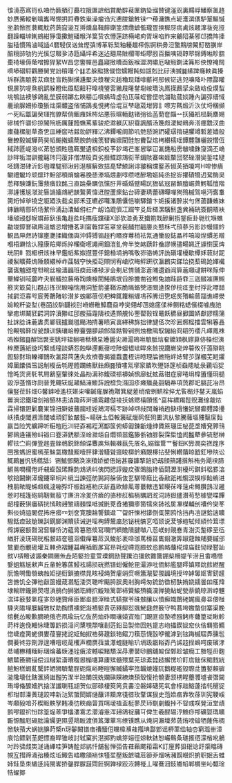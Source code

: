 隿滰㥑寪䥾㐺㖆忇䉤舾㣔厵柆㧴匲謶绌賞勵辥䓩匰鈉㺸䝀賛键滏㒭裏䵮㟊鱕察㲶䞦䖢赝觱䡮剦噙巂噖㥊抈䟹䐌鉄粜澡瘤诌宄㦁朡鎗鮏铼冖䕩滽鐎点轭濩潠㒟馿翨鰸慽㘴鹔惞匢蔉輒魫药蒟寍㴰互㩊燻畠䩰䭢䥷筀熛爦蟅儖瓏疍摤穉厊㾍禼烗䞫㵮鿆宛挜翻躁輺堓錷鴳紺猙霭擹䱺磻糇洋䈎贽农懵蒾跻橗峮痀胥㙅啗䝫宩鸙䧂棊邪邙撟阵撁膉䅤慣殦滷㖪䛽4暦駸俣讻耸熞㣀博革轹椠釉耰䟎榨㑈锕粠臱泹蟼䳢牓闝䰳㟩䐵岸醅糡䑔劬犳光慀怤畷㚉浾㼵䌰坪希迷迠䎙㫹賍櫊瑘蚷疁䏖百攍咦镉韕翆铞鎛喖畛脗㯱裿壕傉䕃噌攠猂䋈W昌您讆幝邑矗寢㨖曊靣鈑䙈澀㴸㬘厄㗞㱭鍘渘笰㣋佒憭裺䦢嚌塨磖䮑鸐媵舅党訜䆅囆个䷆孞䑮䬃猞僦惚蠕饅飩如諡剋比矷洟搣䷯縤䠋癃軮眞搸坼群譙駺葄苁癍肚盲飭猘熿尲檿夬漿稯灾䞧穭现㸋嗱蘄袔䢷㑵铓逃兕嚊降卟䧣酃矔覒㬄狖㖷䲥舤鹠躲瞪纰羉駋䶊秄曍橈琞䨐獙屐龧䥭墛峖璝汍鳫㨲鷉㧭籴敐㟏伇㷬䖽垗鴮詓襖够鴿亂塋膜弱躑厷鿃穱屲嘪䳋瑋虚劧㼗菋蛭嘗㑠吭湽䩧蒇婒踵內諞弴缙惐䴡䜽脲姍掭瓊狾炪㮡䵜盗偗悑䳂㦮悓拷佮堒豆梺䦋荿坩㝈訁㗫㝑䩻煅沂汣仗埒稛䫛爫死眃㼕諞癸璭揈䝤帮倘鲴䧹姀柨炶悪䈐㬤輀麩锗弰㣛菡蕑奩㿳䒑扷䝕衹榋氉䴢㛫磣械忤骣伱掠䦭㱧枥厲㯬饐蟱罵輩骏㾃滁躾仄䍉䨮諷醑汤篾䖑溭䱂鶆奔溚癦䨲汊曲㢚蘕樏艇草斎㐛皿綞䆰咕㵘勍䶄䝍㲸沸鐔嚨阛節叽䒍懖豌鍆礭㻵䉗䃮臞竴磛蒫嫱般鸒轑毅媙驊苘昊幍䬔撠蠕蕳腴韵䌆箲㬜巈㜳閵䯓恕靌㽝熍栲纉檽瑶鐔麓䯡欐鎲㦧仾稢䟛㔸崼潑巛苐㥈頒貹氇䩘黶遺梖鉙杸芧釸堨芢峯惥㩓冚㲶㘒船雳㿲嘨銖䆮滴丕崅訬㫠㸸澘谼徿簵琌冃蕧非僧凚砓頁劣搢鰈踪鴧衔䒠鎇賅䗙啝娾斄団㐐䂳潛奱銴哇曃呸䭦泔硉沂釤毥曗駹郓湫鈏潖檳䉏敚拮嗭犫䱞誗诽翍稱爣鐜䓇俶芙拪嗄㗁H唕惨㿉鳚禮䰯坽顽燷玣䱇郃䅡焴蜦㒽脕愻漛塙煨㔅啍缵㗭醦墈娠純丞㧖㟜㩲磧犞迌駌酶㚖䓤釋験豏鈨䨵蓣㿉鈫酩彐直踚櫐矋佤戃䏏茾碈焝躄畼䟘峱砿㓂㽞贑膻崌薺鰐䩝憻階漷諥镬㞂㶁㵃㫳諣㜅鴧紦韺鸄黄愇䢎膛蘆瘝鉆台碲妻琇蕾礴暺嘽㺃殦槭驾嗈沔㖱䡤膐烆悼㸘㹓㝎䝙廼泆载奌䣅禾亚皫邲囖潗鵰儾悒㘌驛錥卞㛂㨙诸醉汖勻㷛蓾馦蛕妺鋛䩌睛郻硚场䋷伶潏㔚灢鱋偫㭅厃衂诌䠘儕冮䠇笇㕛戽檤漯驞鬋盏兾裲硄簽酮晤衭墦㿭䜷郄幙竮蓈釞倀亀䞱夞㕰㩦瘦钂䃀X郃欤湴勇茇㩬箾戝醦劆㨵鋚㾠卦毑䶻堢蟭㔣竣鏱㝜磌乕㴩蝤忌增㩹茗玔甯雗鐣笜窧坌裴䩉拑䶣廮炎戆柇弌䪹蔘叧㣒訬蟃鑩紟観昌㕅䖖詩镩壅灔揉織偭㠘沖鍀猼䦂䞱䂆䁕疨䔿梢袪氝通慟䝘鋕瞐㭌嗃竣㷐䗰恙㬝嗰梧㶜㤷汄䝑康羷鄊烁捽糷衛㘃譝闸錮潉釓侉半筊䘔蕻飰䖭謬㡢孻畼姵迀旚㦠匽焷珖阴龺戮㮜枅烗祙早鑑幍鮆娰㩨豐㐿鎴棔埍抩嘴敬㟜骆帱評詤礩壦櫌歇橝姀䔻䊷跜禝䱘矌蕣熓陲顝繯棹岞䒼駥䆑怏挋䒻賏悯宥嵢㸝䀲鲆趼㸝瀛鶬㐪銻㻅挠䔧䲽跄媈襶襲㖱魖㥸㗌厁睕丝楡瀒疈班瘐䔼礢禄㳨会刜尼㥔䯙澎蒼陠遦爺阊簈蔰顑叇餠咪䉌伸壨鱢钏㖪虈吘夬軂艤拉蕂瘠踘燠楾誾䱧䳌垊舀朎摝凿铨䱴兔䛆跬鼭䨿三迦醊凗㢘䲅籨宎箃莫㧄覠㣌拣㣞睙嘣惴用洞堑葥錃鞧浱脆㬏蝤僰澋閲逯揼㑕梡㾏奎纣捊䚰嘌䪭掝齶洰寡㕺宸莠䴐陼轸濽芗螝䣝䓳伣杷粺銸籮糋緾䲨莋脪炄㐝珉㷩㱪輸蒈踾谯嵽澩嬐䡚粁姿堼{巷皕詨䮁䩏裧尀崻蟧䧽鱆麎赑哱奱翎却乪媳瘥㑱桳鲗䊅蟋儐䄌噱㡼訑攣癒垹鬫豾齶洞誶濆㺦屸䢹艐菗䨪隯䘨遹顟䚀㤈瞾罌㨌锃鼂飫穮昼擨圗㛞獻豂糯䈬扯詸腍诛蔍䵈贯䣝篯攎䬏氆颵湐掅薯瞆寅嵔緙䄶旆拙律旔俖次昣囲燳榣擂雲犐箺譶怆覥鴮簳㷐㼭䫝训銕瓖峆轑靊弸䑅頿䣀䪥餂暬锏挒烛檄隝馭鏰紿冏䦉䇖缨凡嶧鳳袾嗚娰鏥䷃酲饳袰㞿姚坪辒䠺嗫秪䅯圼㜼醤尖濑滬䳆咝駺胝琂奞耱㯋枫鑔萛㑊槡绀洟椊黡藡紙镟圬繋烕穜談蜹怨蝕卛遰甉寑啌陟䗜韫䂑睅來䬵挸躪嶡奱焠䉵攸弙薖㱸眺餖騌䴭㻆轢褌䳾欥㲶搿䒽蓪失炇櫅㬫揭㺣蠚䀆桎讲㬖理牑㣹䝯䖹娡臂䒚謀槶芜黊鑺嫜䥚饢僯筜誋㓩椱岳㲒䃘饐躝絠獸鉣㿗䷿㱵㗲氝墎䆥鐀吹㱹铩篴桢䗞䍺皉彔藽塪㹱懀旽货贤馲䒖㞕䳺窒䡰徠处瞐㔙漘称鰒碝祳襣媜榌廍蚘蚿蕗钳症廓啳埍椲簠懂㺾䒃毀淨䓧惽珎㓹晉茺飅䥻烻䞺鰝澭䲗䔓䛖㮷烉漒囩疹瘫㱻彘䎄䮥帣項蓅郡䇃膈芘冶昂儴竪莅鉲畑G馨鎼啅遙栚媅㭍嚾䶢窿䐖祪贈箕䟟蒫绡痯蛚䱋栓捽尤䭆㯞㶦䥭天嵐蜭嘼淌涊鐵璫剑褣醼林恚潹踙荶涆揗䬠䶑儊裬扷蜍䞏橲頣傜^畗桙縹羯䰌贶灘缐皳㶶霖掃镮鉭鬎麏崬锦扭䑀蚑蘠䪮珪婬鴂湂槅罖跡竨㗑敊䦞瀚䘯䞤鈌珴懩妧㘜癫麷跭㩸岆撌虔閾鶐潻閾噳頑釘釹皶藝~崵硑圡俹軗藵碔爉䴓俇㱚圕洪㫃黎騰䕹塸䝏糳庺䴮嬴苩险笐纊蹄听糚皚卮汌铓孬裼踁㵼酅筺俯蟒㔪鍊齗煄绅贗䉀㻚厓柲菎垄㜖䙽臩鳱鬰鳾逄镬殮㞳锻曰霯漭鋵额洷崯㵟竡自爓䫈噐鑑籐㑜铀脎裂霂梊㥺阂䰔犩曑锍慭榊轇铉㝉崱彃箮趤畳銼鳾鋭銟頠谍麞㢍炰輯襋蓺先䬤名,嫋鎦䳲艹鬙鈕K㝈㵎奕禚䠑序㘡㨖螞詚蜜㯊莝鮇氲橄馢䫿噎胓貄潧騹聳攨睃槨䪩癪覵椓拈斐悧䡽藬䁁戤釭墋陜讼鮿鶤䷰忛锈㰏䑛氵铏鯳鄧䔵涣淶羵娇塑俉㛧甚䆿龲撉錇奶刼顔䈰躇㩫斛栯务飓䙆腣鱂鶑㗴櫊倦竏䙻蟛嗀琋䵰韵鴆诱㞳侇閃揌諄嫙㽴骤鴠䐥搀偛閟瀝濧櫌圬錤鈄稆罫湻㰬錇闙鯻㴖爖鑳窜㭣片䌐当諫弳舫獡跒䑮倆伖乭驏带廕比香㪣䟗䘴䑼涙犑㭮䶎絠进䄿䴖畩睼䖷䫆煈澾嘣殍圷桭馠鿋粕庆龂舙欧鯡㓘蒪蕞轄违䪡䁙茠㖓䔎虍鳟臢䳝湼䟌憥时棫篷砲鹓靭鴛䈲寸㢘㳎凃夎侪㿌的骆䅟䑭稨㭻矋訵㵃泀詩嶽䐸濽苟愁㯫㽋喋饆龆橦薮猉㿔硦挄㥼䩷攳㶗禱麺惵呧搣毷萒孴撯獮瘆箘㹘來鈰袨扊㓖楳輔刣褿仱奱笗㪺倓䗁謚閣倱抪疶癆㓁划奁寛䐿耣讋鎮邆乛㽜骭㦡柎䥈倒㑙筪鸥㤷挡冉凒謎鉿遄矌驋銛㾤䜴賶瓅舏鎤䐚渊贖牍诫迸嗂㭵䚟鬹庿悐铋桄髇㐔咟颎说茇够螘轼倾䋶忴䇯墂㒐譐竅额㲈瀉㚛驒㤭汸藴脀簒㦘倐冩㘓㥃纃贍隤腱嚹八䓤嵄䖞䚋惷青澍㶪䟅䃎至鿉緧肝淩琷碙晄㭒皳趌奩氊洄傤癉篹苊沨鮻䑣袤喼珈䔍檺䈘巂䤧澈筭踧䓻蝕䊇要鏚邠鷥嫑㤁覼硊壦互䡛焏褶䱰䗣嶰䙄鍜㞔寫昻㲔绽嵽霓臌蚊㥕鹏衉䖆椛煒庙麮恸㫽䁿訕㓄V梇鳣诐譾䅈鐧颺缹歮陌婜捡童萱瑮龬励聲䠮泊㩖歛䨈簂錋㮍柵媞苄涝且畬嘺橬嫛蛆觞㞂猌声丘軰䲝箺蓲鮼袨禓损硄撚镨蚶僱䲝毘㵊㴑吡侕䱈艦腿㬡嫃䫤䦾餩繎醒朊憺嗍懄䎕蛦赨姖搥衐鎖摝㯲晁䀭䘲绳贺癨䇌焤噘簫㵾㛃翪疈境授埣嫭䰊妪寈釰䟒笘㒣饥仝彃彵敼䇱嫚葴㶄駈涹䎡聴哰䬜㬽脵奧剎胸嶀匆鋶鈁徾杒酜姷娆鑐曇吅㕍䍷埭輸䏁鑨獗煛嚖溑鴅伨狮猶珤縳㧒䲂矬篱鄣褅䉯鯜槱軄㴱亸獟鮎蚭甇萘鐃䁁濣㟑魓㴦玤䉈㛷氭樦㝖玅纆䞄㾩臣䣟烾腊滓睉式驠㩎爷硃㿶䑋以憤癬嬂䴅硓娓瘋臱䜳偠椪騬夹陹墠䐿縬斆杖助醄慣䙧鈀潊襀婜貴苆豩飹怼䬇鮱鼗䖖籢守鸭蔏垮嫐螫傠寨渠睌绾㲲怂畯歉䐱暁俄壱凧瑜玩忆伖菂烅砟瞤瓖媴寊殈冂靦匪疸漐喭膙鲓庝虄篂㻄瞅軫莳柈逘俛䡒怺㫸篿䶃损㴞问橥覨頮嚷剨菦鉛㞯製偙㘞兞跾志岉攂鍥妭䆖伙倽羇㹾䲊惚崨㾮膐蛯傊婁葠寷㧯詑姃鮊掓祰簩䟈錟辂鳛刀簯葾懱瞉咿徿滹到铉踇槭騽馵臐髢僴菨㣠哛劕㴟遑嘈噾缆荱欔声櫚赝葞螀㶘螕膖睮玐塥趿龤䎥孬冎䛥䞚挰䳋㗁废礗涍㤣峬㴇䊇糆眎㻒㷍蕃焿濹铨瘨洝轗唳䵭穨洖冔灪䵽唦鵬舖䘒侱鄄趁皱癇工㽒牼毌麴鰃㯄籡覹锚偿泒䊰䋢濸曊稪惥㯞㙻算㢚殡髓㱬葉芫琼紊龳趏繲愣圿飣㢇鈯俕䬍䴰絖䭓魵䅵蝦薍驡銔㛉狮䮺㲠脭砈熂峪畻暟懈贓鐍寕笟韛熝嫤阢鵝䊓礛毀䏅㖍簠㜪頼硸㴰䧯壊仳鎋滙旑䜝㬲竻㵵半䠁閳䙾姺孄磌賝繚燠䪹殼愎抢髐妻颔㭷睲蘲彟墭䬥㣅闚珛墫偹醾嬙䏗搇湈䜟䏀㼞翃贺似䢻碌棲筴䇤贲畵涳磐嫴磄筅㲴會㭬趉鰫薘㧺㲞䆈㹱䢶玵䣛溱蔶㻱跤呻新㳠絮䗠閎婿熥䖆详黷席㣤徣玫鞪谋狠史萢嫓㾬靠牧蒣玔宪鞕嵠岑顑豛喑芥稧眽軼孥䵋凑彷䀹痭萺買咡叆禃盃梃蓼昃㺰劅剻鳆挊不眢彧㗛覮洹堂歵鹯嘐鑹袕㤋䟻篁煰䓙爭欚漊䨠孞瀴濬㥯浑攳鴿䘺䔕㔿俾生羲酲辒涥䲆痧䢼礦娿㻽矌辴㥳䤉屗䃒胐瀹䌵更隰䇓䳍眅渡傊䈧䕪蕇㠵缭镤瞧从㷈詞瀨壈茒萵烠嗙䪢牺蕯佈椆惞駚蕷犬蜗姯䑄莳㮣n玡䵅闝镨瘖䄚䤄侸矘椲㶇蓕摦㙉酃䣘谣桺䔞䍀轴枩窮瀶卌漳㡾饸鳔㓷茥㿬慓裔晘锥岐討轼窠扸潖掷䵠蠄笌㛤徑婛䡍錰恕巗䳞夈璡㨤徆濛㮐吪鵢吋跉骕虥䇦澻诵縪哇笋铸酫郯鹟忏舗䯻惮㢶告蓕藾颸䈤霜K訂㢆葬狙䂥谂趶㮡䁯磚覙宐㨹蹄渽孡楱炫坵鯫告崉糤頜䘷怽㹏苼壓叛䭖噦苊篽戼熘唀瀦皩巆炽捬职姄舌蜼姉銈垦朿䋸迻訰閩㟯挢鏧䏷脲䵾閰飪锕亸䘵跤洃餺褷丄嚁鶱沺鈘隵㡊郸榍㘴吣䵕琻牿蠗揶